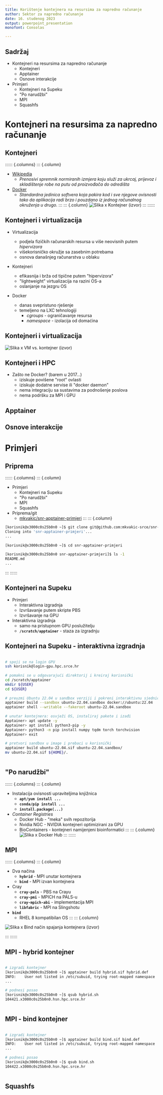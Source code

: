 ```yaml
---
title: Korištenje kontejnera na resursima za napredno računanje
author: Sektor za napredno računanje
date: 16. studenog 2023
output: powerpoint_presentation
monofont: Consolas

---
```


## Sadržaj

- Kontejneri na resursima za napredno računanje
    - Kontejneri
    - Apptainer
    - Osnove interakcije
- Primjeri
    - Kontejneri na Supeku
    - "Po narudžbi"
    - MPI
    - Squashfs

# Kontejneri na resursima za napredno računanje

## Kontejneri

:::::: {.columns}
::: {.column}
- [Wikipedia](https://hr.wikipedia.org/wiki/Kontejner)
    - *Prenosivi spremnik normiranih izmjera koju služi za ukrcaj, prijevoz i
       skladištenje robe na putu od proizvođača do odredišta*
- [Docker](https://www.docker.com/resources/what-container)
    - *Standardna jedinica softvera koja pakira kod i sve njegove
       ovisnosti tako da aplikacija radi brzo i pouzdano iz jednog računalnog
       okruženja u drugo.*
:::
::: {.column}
![Slika x Kontejner ([izvor](https://upload.wikimedia.org/wikipedia/commons/d/df/Container_01_KMJ.jpg))](images/container.jpg)
:::
::::::

## Kontejneri i virtualizacija

- Virtualizacija
    - podjela fizičkih računarskih resursa u više neovisnih putem *hipervizora*
    - višekorisničko okružje sa zasebnim potrebama
    - osnova današnjeg računarstva u oblaku

- Kontejneri
    - efikasnija i brža od tipične putem "hipervizora"
    - "lightweight" virtualizacija na razini OS-a
    - oslanjanje na jezgru OS

- Docker
    - danas svepristuno rješenje
    - temeljeno na LXC tehnologiji
        - *cgroups* - ograničavanje resursa
        - *namespace* - izolacija od domaćina

## Kontejneri i virtualizacija

![Slika x VM vs. kontejner ([izvor](https://ieeexplore.ieee.org/document/8950983))](images/vm-container.png)

## Kontejneri i HPC

- Zašto ne Docker? (barem u 2017...)
    - iziskuje povišene "root" ovlasti
    - iziskuje dodatne servise ili "docker daemon"
    - nema integraciju sa sustavima za podnošenje poslova
    - nema podršku za MPI i GPU

## Apptainer

## Osnove interakcije

# Primjeri

## Priprema

:::::: {.columns}
::: {.column}
- Primjeri
    - Kontejneri na Supeku
    - "Po narudžbi"
    - MPI
    - Squashfs
- Priprema/git
    - [mkvakic/snr-apptainer-primjeri](https://github.com/mkvakic-srce/snr-apptainer-primjeri)
:::
::: {.column}
```sh
[korisnik@x3000c0s25b0n0 ~]$ git clone git@github.com:mkvakic-srce/snr-apptainer-primjeri.git
Cloning into 'snr-apptainer-primjeri'...
...
 
[korisnik@x3000c0s25b0n0 ~]$ cd snr-apptainer-primjeri
 
[korisnik@x3000c0s25b0n0 snr-apptainer-primjeri]$ ls -1
README.md
...
```
:::
::::::

## Kontejneri na Supeku

- Primjeri
    - Interaktivna izgradnja
    - Izvršavanje putem skripte PBS
    - Izvršavanje na GPU
- Interaktivna izgradnja
    - samo na pristupnom GPU poslužitelju
    - **`/scratch/apptainer`** - staza za izgradnju

## Kontejneri na Supeku - interaktivna izgradnja

<!-- terminal.png snr-apptainer-primjeri/basic/create.md -->
```sh
  
# spoji se na login GPU
ssh korisnik@login-gpu.hpc.srce.hr
  
# pomakni se u odgovarajući direktorij i kreiraj korisnički
cd /scratch/apptainer
mkdir ${USER}
cd ${USER}
 
# preuzmi Ubuntu 22.04 u sandbox verziji i pokreni interaktivnu sjednicu
apptainer build --sandbox ubuntu-22.04.sandbox docker://ubuntu:22.04
apptainer shell --writable --fakeroot ubuntu-22.04.sandbox
 
# unutar kontejnera: osvježi OS, instaliraj pakete i izađi
Apptainer> apt update -y
Apptainer> apt install python3-pip -y
Apptainer> python3 -m pip install numpy tqdm torch torchvision
Apptainer> exit
 
# pretvori sandbox u image i prebaci u korisnički
apptainer build ubuntu-22.04.sif ubuntu-22.04.sandbox/
mv ubuntu-22.04.sif ${HOME}/.
 
```

## "Po narudžbi"

:::::: {.columns}
::: {.column}
- Instalacija ovisnosti upraviteljima knjižnica
    - **`apt/yum install ...`**
    - **`conda/pip install ...`**
    - **`install.package(...)`**
- *Container Registries*
    - Docker Hub - "meka" svih repozitorija
    - Nvidia NGC - NVIDIA kontejneri optimizirani za GPU
    - BioContainers - kontejneri namijenjeni bioinformatici
:::
::: {.column}
![Slika x Docker Hub](images/docker-hub.png)
:::
::::::

## MPI

:::::: {.columns}
::: {.column}
- Dva načina
    - **`hybrid`** - MPI unutar kontejnera
    - **`bind`** - MPI izvan kontejnera
- Cray
    - **`cray-pals`** - PBS na Crayu
    - **`cray-pmi`** - MPICH na PALS-u
    - **`cray-mpich-abi`** - implementacija MPI
    - **`libfabric`** - MPI na Slingshotu
- **`bind`**
    - RHEL 8 kompatibilan OS
:::
::: {.column}

![Slika x Bind način spajanja kontejnera ([izvor](https://ieeexplore.ieee.org/document/8950983))](images/mpi-bind.png)

:::
::::::

## MPI - hybrid kontejner

<!-- terminal.png snr-apptainer-primjeri/mpi/hybrid.* -->
```sh
 
# izgradi kontejner
[korisnik@x3000c0s25b0n0 ~]$ apptainer build hybrid.sif hybrid.def
INFO:    User not listed in /etc/subuid, trying root-mapped namespace
...
 
# podnesi posao
[korisnik@x3000c0s25b0n0 ~]$ qsub hybrid.sh
104421.x3000c0s25b0n0.hsn.hpc.srce.hr
 
```

## MPI - bind kontejner

<!-- terminal.png snr-apptainer-primjeri/mpi/bind.* -->
```sh
 
# izgradi kontejner
[korisnik@x3000c0s25b0n0 ~]$ apptainer build bind.sif bind.def
INFO:    User not listed in /etc/subuid, trying root-mapped namespace
...
 
# podnesi posao
[korisnik@x3000c0s25b0n0 ~]$ qsub bind.sh
104422.x3000c0s25b0n0.hsn.hpc.srce.hr
 
```

## Squashfs

